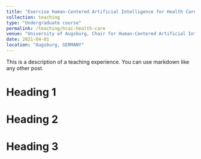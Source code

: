 ```yaml
---
title: "Exercise Human-Centered Artificial Intelligence for Health Care Applications"
collection: teaching
type: "Undergraduate course"
permalink: /teaching/hcai-health-care
venue: "University of Augsburg, Chair for Human-Centered Artificial Intelligence"
date: 2021-04-01
location: "Augsburg, GERMANY"
---
```


This is a description of a teaching experience. You can use markdown like any other post.

Heading 1
======

Heading 2
======

Heading 3
======